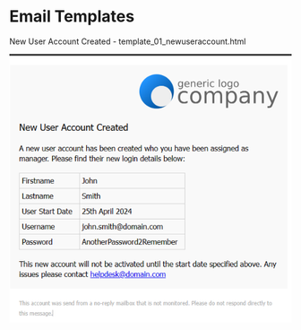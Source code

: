
# Email Templates


New User Account Created - template_01_newuseraccount.html

![alt text](https://github.com/hedgeworth/email_templates/blob/main/images/template_01_newuseraccount.png?raw=true)


